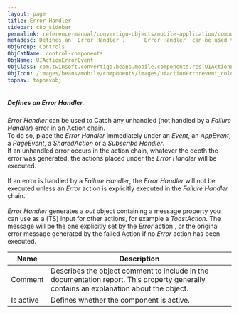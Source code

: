 ```yaml
---
layout: page
title: Error Handler
sidebar: c8o_sidebar
permalink: reference-manual/convertigo-objects/mobile-application/components/control-components/error-handler/
metadesc: Defines an  Error Handler .      Error Handler  can be used to Catch any unhandled (not handled by a  Failure Handler ) error in an Action chain. To d
ObjGroup: Controls
ObjCatName: control-components
ObjName: UIActionErrorEvent
ObjClass: com.twinsoft.convertigo.beans.mobile.components.res.UIActionErrorEvent
ObjIcon: /images/beans/mobile/components/images/uiactionerrorevent_color_32x32.png
topnav: topnavobj
---
```

##### Defines an <i>Error Handler</i>. <br/>

   <i>Error Handler</i> can be used to Catch any unhandled (not handled by a <i>Failure Handler</i>) error in an Action chain.<br/>
To do so, place the <i>Error Handler</i> immediately under an <i>Event</i>, an <i>AppEvent</i>, a <i>PageEvent</i>, a <i>SharedAction</i> or a <i>Subscribe Handler</i>.<br/>
If an unhandled error occurs in the action chain, whatever the depth the error was generated, the actions placed under the <i>Error Handler</i> will be executed. <br /><br /> If an error is handled by a <i>Failure Handler</i>, the <i>Error Handler</i> will not be executed unless an <i>Error</i> action is explicitly executed in the <i>Failure Handler</i> chain.<br /><br /><i>Error Handler</i> generates a <i>out</i> object containing a message property you can use as a (TS) input for other actions, for example a <i>ToastAction</i>. The message will be the one explicitly set by the <i>Error</i> action , or the original error message generated by the failed Action if no <i>Error</i> action has been executed.

Name | Description 
--- | ---
Comment | Describes the object comment to include in the documentation report.  This property generally contains an explanation about the object. 
Is active | Defines whether the component is active. 


